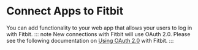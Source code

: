 # Connect Apps to Fitbit
You can add functionality to your web app that allows your users to log in with Fitbit. 
::: note
New connections with Fitbit will use OAuth 2.0. Please see the following documentation on [Using OAuth 2.0](https://dev.fitbit.com/docs/oauth2/) with Fitbit.
:::
